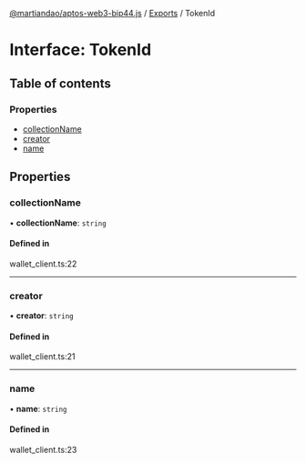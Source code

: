 [@martiandao/aptos-web3-bip44.js](../README.md) / [Exports](../modules.md) / TokenId

# Interface: TokenId

## Table of contents

### Properties

- [collectionName](TokenId.md#collectionname)
- [creator](TokenId.md#creator)
- [name](TokenId.md#name)

## Properties

### collectionName

• **collectionName**: `string`

#### Defined in

wallet_client.ts:22

___

### creator

• **creator**: `string`

#### Defined in

wallet_client.ts:21

___

### name

• **name**: `string`

#### Defined in

wallet_client.ts:23
